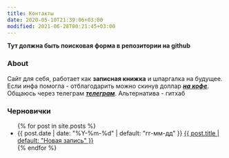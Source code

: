 ```yaml
---
title: Контакты
date: 2020-05-10T21:39:06+03:00
modified: 2021-06-28T00:21:45+03:00
---
```


**Тут должна быть поисковая форма в репозитории на github**

### About
Сайт для себя, работает как **записная книжка** и шпаргалка на будущее.  
Если инфа помогла - отблагодарить можно скинув доллар [***на кофе***](https://send.monobank.ua/jar/2Zk6tzkyGd).  
Общаюсь через телеграм [***телеграм***](https://t.me/feelcame). Альтернатива - гитхаб


### Черновички
<ul reversed="reversed">
{% for post in site.posts %}
  <li>
    {{ post.date | date: "%Y-%m-%d" | default: "гг-мм-дд" }} 
      <a href="{{ post.url | prepend: site.baseurl }}">
        {{ post.title | default: "Новая запись" }}
      </a>
  </li>
{% endfor %}
</ul>
